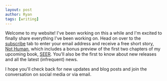 ```yaml
---
layout: post
author: Ryan
tags: [writing]
---
```

Welcome to my website! I've been working on this a while and I'm excited to finally share everything I've been working on. Head on over to the <span class="workparagraph"><a href="https://www.ryanbeckauthor.com/subscribe" class="worklinks">subscribe</a></span> tab to enter your email address and receive a free short story, <span class="workparagraph"><a href="https://www.ryanbeckauthor.com/writing/NotHuman" class="worklinks">Not Human</a></span>, which includes a bonus preview of the first two chapters of my upcoming book, <span class="workparagraph"><a href="https://www.ryanbeckauthor.com/writing/SEER" class="worklinks">SEER</a></span>. You'll also be the first to know about new releases and all the latest (infrequent) news.

I hope you'll check back for new updates and blog posts and join the conversation on social media or via email.
